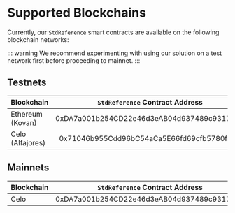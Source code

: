 <!--
order: 3
-->

# Supported Blockchains

Currently, our `StdReference` smart contracts are available on the following blockchain networks:

::: warning
We recommend experimenting with using our solution on a test network first before proceeding to mainnet.
:::

## Testnets

| Blockchain       |      `StdReference` Contract Address       |                                       Explorer                                        |
| ---------------- | :----------------------------------------: | :-----------------------------------------------------------------------------------: |
| Ethereum (Kovan) | 0xDA7a001b254CD22e46d3eAB04d937489c93174C3 | [link](https://kovan.etherscan.io/address/0xDA7a001b254CD22e46d3eAB04d937489c93174C3) |
| Celo (Alfajores) | 0x71046b955Cdd96bC54aCa5E66fd69cfb5780f3BB | [link](https://alfajores-blockscout.celo-testnet.org/address/0x71046b955Cdd96bC54aCa5E66fd69cfb5780f3BB) |

## Mainnets


| Blockchain       |      `StdReference` Contract Address       |                                       Explorer                                        |
| ---------------- | :----------------------------------------: | :-----------------------------------------------------------------------------------: |
| Celo  | 0xDA7a001b254CD22e46d3eAB04d937489c93174C3 | [link](https://explorer.celo.org/address/0xDA7a001b254CD22e46d3eAB04d937489c93174C3) |
